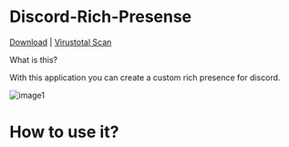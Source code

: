 # Discord-Rich-Presense
[Download](https://github.com/ItsHunterr/Discord-Rich-Presence/releases/download/v0.1/Discord_Rich_Presence_1.0.0.exe) | [Virustotal Scan](https://www.virustotal.com/gui/file-analysis/YTM1YmVhNTNlYjdlYTM4OTc2MzA5Mjg4ZTFlMDAzN2Q6MTY1ODM0MjU1OA==)

What is this? 

With this application you can create a custom rich presence for discord.

![image1](https://i.imgur.com/xvHmQla.png)


# How to use it?
